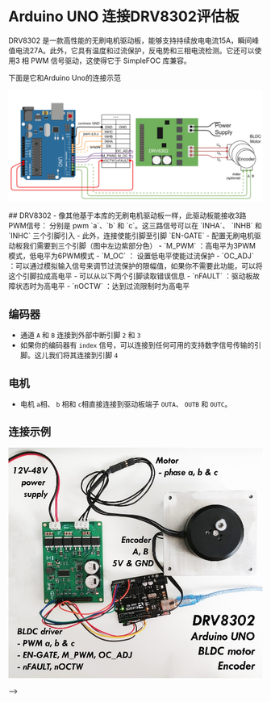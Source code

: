 

# Arduino UNO 连接DRV8302评估板

DRV8302 是一款高性能的无刷电机驱动板，能够支持持续放电电流15A，瞬间峰值电流27A。此外，它具有温度和过流保护，反电势和三相电流检测。它还可以使用3 相 PWM 信号驱动，这使得它于 SimpleFOC 库兼容。

下面是它和Arduino Uno的连接示范

<p><img src="extras/Images/drv8302_arduino_connection.jpg" class="img400"></p>
## DRV8302 
- 像其他基于本库的无刷电机驱动板一样，此驱动板能接收3路PWM信号： 分别是 pwm `a`、`b` 和 `c`。这三路信号可以在 `INHA`、 `INHB` 和 `INHC` 三个引脚引入
- 此外，连接使能引脚至引脚 `EN-GATE` 
- 配置无刷电机驱动板我们需要到三个引脚（图中左边紫部分色）
   - `M_PWM` ：高电平为3PWM模式，低电平为6PWM模式
   - `M_OC` ： 设置低电平使能过流保护
   - `OC_ADJ` ：可以通过模拟输入信号来调节过流保护的限幅值，如果你不需要此功能，可以将这个引脚拉成高电平
- 可以从以下两个引脚读取错误信息
   - `nFAULT` ：驱动板故障状态时为高电平
   - `nOCTW` ：达到过流限制时为高电平

## 编码器
- 通道 `A` 和 `B` 连接到外部中断引脚 `2` 和 `3`
- 如果你的编码器有 `index` 信号，可以连接到任何可用的支持数字信号传输的引脚。这儿我们将其连接到引脚 `4`

## 电机
- 电机 `a`相、 `b` 相和 `c`相直接连接到驱动板端子 `OUTA`、 `OUTB` 和 `OUTC`。


## 连接示例
<p><img src="extras/Images/drv8302_connection.jpg " class="width60"></p> -->
